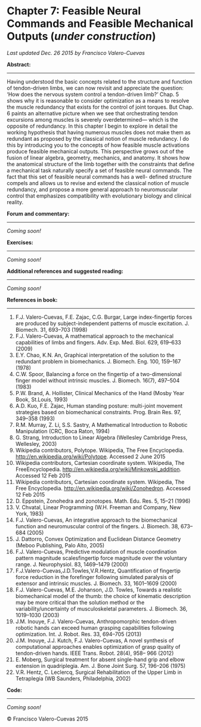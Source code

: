 # Chapter 7: Feasible Neural Commands and Feasible Mechanical Outputs  (*under construction*)
*Last updated Dec. 26 2015 by Francisco Valero-Cuevas*

**Abstract:**
_________

Having understood the basic concepts related to the structure and function of tendon-driven limbs, we can now revisit and appreciate the question: ‘How does the nervous system control a tendon-driven limb?’ Chap. 5 shows why it is reasonable to consider optimization as a means to resolve the muscle redundancy that exists for the control of joint torques. But Chap. 6 paints an alternative picture when we see that orchestrating tendon excursions among muscles is severely overdetermined— which is the opposite of redundancy. In this chapter I begin to explore in detail the working hypothesis that having numerous muscles does not make them as redundant as proposed by the classical notion of muscle redundancy. I do this by introducing you to the concepts of how feasible muscle activations produce feasible mechanical outputs. This perspective grows out of the fusion of linear algebra, geometry, mechanics, and anatomy. It shows how the anatomical structure of the limb together with the constraints that define a mechanical task naturally specify a set of feasible neural commands. The fact that this set of feasible neural commands has a well- defined structure compels and allows us to revise and extend the classical notion of muscle redundancy, and propose a more general approach to neuromuscular control that emphasizes compatibility with evolutionary biology and clinical reality.

**Forum and commentary:**
_____________________
*Coming soon!*


**Exercises:**
__________
*Coming soon!*



**Additional references and suggested reading:**
____________________________________________
*Coming soon!*



**References in book:**
___________________
1. F.J. Valero-Cuevas, F.E. Zajac, C.G. Burgar, Large index-fingertip forces are produced by subject-independent patterns of muscle excitation. J. Biomech. 31, 693–703 (1998)
2. F.J. Valero-Cuevas, A mathematical approach to the mechanical capabilities of limbs and fingers. Adv. Exp. Med. Biol. 629, 619–633 (2009)
3. E.Y. Chao, K.N. An, Graphical interpretation of the solution to the redundant problem in biomechanics. J. Biomech. Eng. 100, 159–167 (1978)
4. C.W. Spoor, Balancing a force on the fingertip of a two-dimensional finger model without intrinsic muscles. J. Biomech. 16(7), 497–504 (1983)
5. P.W. Brand, A. Hollister, Clinical Mechanics of the Hand (Mosby Year Book, St.Louis, 1993)
6. A.D. Kuo, F.E. Zajac, Human standing posture: multi-joint movement strategies based on
biomechanical constraints. Prog. Brain Res. 97, 349–358 (1993)
7. R.M. Murray, Z. Li, S.S. Sastry, A Mathematical Introduction to Robotic Manipulation (CRC,
Boca Raton, 1994)
8. G. Strang, Introduction to Linear Algebra (Wellesley Cambridge Press, Wellesley, 2003)
9. Wikipedia contributors, Polytope. Wikipedia, The Free Encyclopedia. http://en.wikipedia.org/wiki/Polytope. Accessed 2 June 2015
10. Wikipedia contributors, Cartesian coordinate system. Wikipedia, The FreeEncyclopedia. http://en.wikipedia.org/wiki/Minkowski_addition. Accessed 12 Feb 2015
11. Wikipedia contributors, Cartesian coordinate system. Wikipedia, The Free Encyclopedia. http://en.wikipedia.org/wiki/Zonohedron. Accessed 12 Feb 2015
12. D. Eppstein, Zonohedra and zonotopes. Math. Edu. Res. 5, 15–21 (1996)
13. V. Chvatal, Linear Programming (W.H. Freeman and Company, New York, 1983)
14. F.J. Valero-Cuevas, An integrative approach to the biomechanical function and neuromuscular control of the fingers. J. Biomech. 38, 673–684 (2005)
15. J. Dattorro, Convex Optimization and Euclidean Distance Geometry (Meboo Publishing, Palo
Alto, 2005)
16. F.J. Valero-Cuevas, Predictive modulation of muscle coordination pattern magnitude scalesfingertip force magnitude over the voluntary range. J. Neurophysiol. 83, 1469–1479 (2000)
17. F.J.Valero-Cuevas,J.D.Towles,V.R.Hentz, Quantification of fingertip force reduction in the forefinger following simulated paralysis of extensor and intrinsic muscles. J. Biomech. 33, 1601–1609 (2000)
18. F.J. Valero-Cuevas, M.E. Johanson, J.D. Towles, Towards a realistic biomechanical model of the thumb: the choice of kinematic description may be more critical than the solution method or the variability/uncertainty of musculoskeletal parameters. J. Biomech. 36, 1019–1030 (2003)
19. J.M. Inouye, F.J. Valero-Cuevas, Anthropomorphic tendon-driven robotic hands can exceed human grasping capabilities following optimization. Int. J. Robot. Res. 33, 694–705 (2013)
20. J.M. Inouye, J.J. Kutch, F.J. Valero-Cuevas, A novel synthesis of computational approaches enables optimization of grasp quality of tendon-driven hands. IEEE Trans. Robot. 28(4), 958– 966 (2012)
21. E. Moberg, Surgical treatment for absent single-hand grip and elbow extension in quadriplegia. Am. J. Bone Joint Surg. 57, 196–206 (1975)
22. V.R. Hentz, C. Leclercq, Surgical Rehabilitation of the Upper Limb in Tetraplegia (WB Saunders, Philadelphia, 2002)

**Code:**
_____
*Coming soon!*





© Francisco Valero-Cuevas 2015

